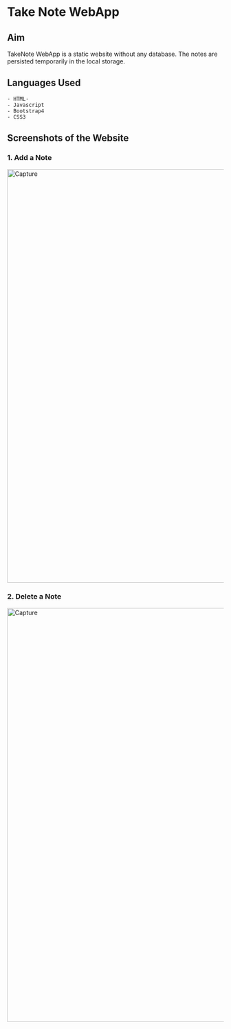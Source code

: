 # Take Note WebApp

## Aim

TakeNote WebApp is a static website without any database. The notes are persisted temporarily in the local storage.


## Languages Used
```
- HTML-
- Javascript
- Bootstrap4
- CSS3
```

## Screenshots of the Website 

### 1. Add a Note 

<img width="959" alt="Capture" src="https://user-images.githubusercontent.com/60184336/209709822-29e9fec8-b9a9-4af5-80c1-298c89e1c1e2.PNG">

### 2. Delete a Note 

<img width="960" alt="Capture" src="https://user-images.githubusercontent.com/60184336/209764010-0765b979-75c0-42f6-b18a-960a5cf4de67.PNG">

